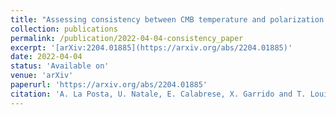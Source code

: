 ```yaml
---
title: "Assessing consistency between CMB temperature and polarization measurements, with application to Planck, ACT and SPT"
collection: publications
permalink: /publication/2022-04-04-consistency_paper
excerpt: '[arXiv:2204.01885](https://arxiv.org/abs/2204.01885)'
date: 2022-04-04
status: 'Available on'
venue: 'arXiv'
paperurl: 'https://arxiv.org/abs/2204.01885'
citation: 'A. La Posta, U. Natale, E. Calabrese, X. Garrido and T. Louis, arXiv:2204.01885 (2022)'
---
```

